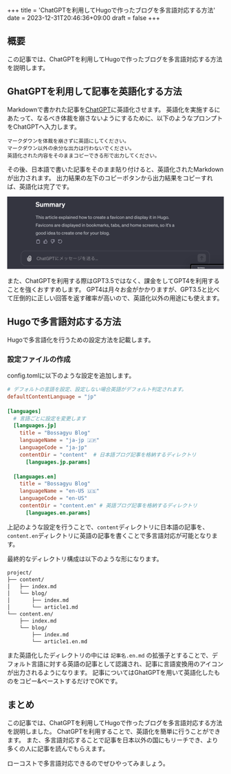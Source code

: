 +++
title = 'ChatGPTを利用してHugoで作ったブログを多言語対応する方法'
date = 2023-12-31T20:46:36+09:00
draft = false
+++

## 概要
この記事では、ChatGPTを利用してHugoで作ったブログを多言語対応する方法を説明します。

## GhatGPTを利用して記事を英語化する方法
Markdownで書かれた記事を[ChatGPT](https://chat.openai.com/)に英語化させます。
英語化を実施するにあたって、なるべき体裁を崩さないようにするために、以下のようなプロンプトをChatGPTへ入力します。

```text
マークダウンを体裁を崩さずに英語にしてください。
マークダウン以外の余分な出力は行わないでください。
英語化された内容をそのままコピーできる形で出力してください。
```

その後、日本語で書いた記事をそのまま貼り付けると、英語化されたMarkdownが出力されます。
出力結果の左下のコピーボタンから出力結果をコピーすれば、英語化は完了です。

![ChatGPTの画面](img-011-001.png)

また、ChatGPTを利用する際はGPT3.5ではなく、課金をしてGPT4を利用することを強くおすすめします。
GPT4は月々お金がかかりますが、GPT3.5と比べて圧倒的に正しい回答を返す確率が高いので、英語化以外の用途にも使えます。


## Hugoで多言語対応する方法
Hugoで多言語化を行うための設定方法を記載します。

### 設定ファイルの作成
config.tomlに以下のような設定を追加します。

```toml
# デフォルトの言語を設定、設定しない場合英語がデフォルト判定されます。
defaultContentLanguage = "jp"

[languages]
  # 言語ごとに設定を変更します
  [languages.jp]
    title = "Bossagyu Blog"
    languageName = "ja-jp 🇯🇵"
    LanguageCode = "ja-jp"
    contentDir = "content"  # 日本語ブログ記事を格納するディレクトリ
      [languages.jp.params]
  
  [languages.en]
    title = "Bossagyu Blog"
    languageName = "en-US 🇺🇸"
    LanguageCode = "en-US"
    contentDir = "content.en" # 英語ブログ記事を格納するディレクトリ
      [languages.en.params]
```
上記のような設定を行うことで、`content`ディレクトリに日本語の記事を、`content.en`ディレクトリに英語の記事を書くことで多言語対応が可能となります。

最終的なディレクトリ構成は以下のような形になります。

```text
project/
├── content/
│   ├── index.md
│   └── blog/
│       ├── index.md
│       └── article1.md
└── content.en/
    ├── index.md
    └── blog/
        ├── index.md
        └── article1.en.md
```
また英語化したディレクトリの中には `記事名.en.md` の拡張子とすることで、デフォルト言語に対する英語の記事として認識され、記事に言語変換用のアイコンが出力されるようになります。
記事についてはGhatGPTを用いて英語化したものをコピー&ペーストするだけでOKです。

## まとめ
この記事では、ChatGPTを利用してHugoで作ったブログを多言語対応する方法を説明しました。
ChatGPTを利用することで、英語化を簡単に行うことができます。
また、多言語対応することで記事を日本以外の国にもリーチでき、より多くの人に記事を読んでもらえます。

ローコストで多言語対応できるのでぜひやってみましょう。
